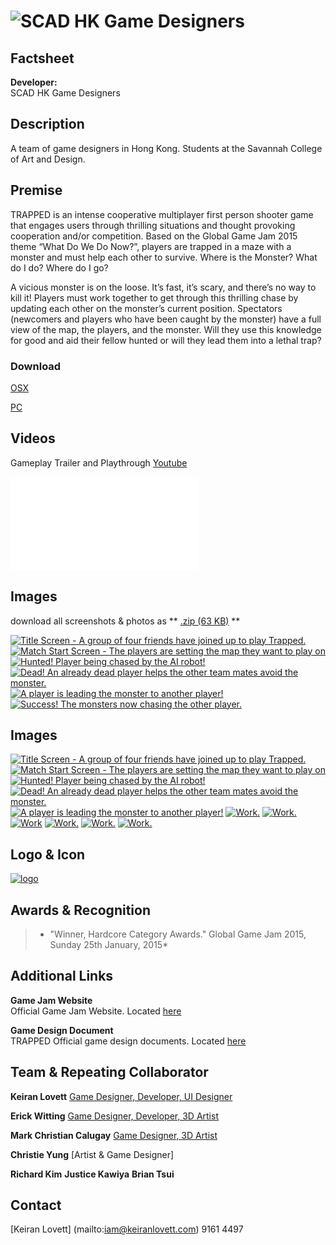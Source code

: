 # ![SCAD HK Game Designers](assets/images/header.png)

## Factsheet

**Developer:**  
SCAD HK Game Designers

## Description

A team of game designers in Hong Kong. Students at the Savannah College of Art and Design.

## Premise

TRAPPED is an intense cooperative multiplayer first person shooter game that engages users through thrilling situations and thought provoking cooperation and/or competition. Based on the Global Game Jam 2015 theme “What Do We Do Now?”, players are trapped in a maze with a monster and must help each other to survive. Where is the Monster? What do I do? Where do I go?

A vicious monster is on the loose. It’s fast, it’s scary, and there’s no way to kill it! Players must work together to get through this thrilling chase by updating each other on the monster’s current position. Spectators (newcomers and players who have been caught by the monster) have a full view of the map, the players, and the monster. Will they use this knowledge for good and aid their fellow hunted or will they lead them into a lethal trap?

### Download

[OSX](https://github.com/keiranlovett/GGJ-2015/releases/download/1/Trapped.Demo.OSX.zip)

[PC](https://github.com/keiranlovett/GGJ-2015/releases/download/1/Trapped.Demo.PC.zip)

## Videos

Gameplay Trailer and Playthrough [Youtube](https://www.youtube.com/watch?v=tN-8sHX5130&feature=youtu.be "Trapped Trailer 1")


<iframe src="//www.youtube.com/embed/tN-8sHX5130" frameborder="0" allowfullscreen></iframe>

## Images

download all screenshots & photos as ** [.zip (63 KB)](assets/images/images_gameplay.zip "Images zip") **

[![Title Screen - A group of four friends have joined up to play Trapped.](assets/images/game_image_01.png)](assets/images/game_image_01.png)
[![Match Start Screen - The players are setting the map they want to play on](assets/images/game_image_02.png)](assets/images/game_image_02.png)
[![Hunted! Player being chased by the AI robot!](assets/images/game_image_03.png)](assets/images/game_image_03.png)
[![Dead! An already dead player helps the other team mates avoid the monster.](assets/images/game_image_04.png)](assets/images/image_04.png)
[![A player is leading the monster to another player!](assets/images/game_image_05.png)](assets/images/game_image_06.png)
[![Success! The monsters now chasing the other player.](assets/images/game_image_06.png)](assets/images/game_image_06.png)


## Images

[![Title Screen - A group of four friends have joined up to play Trapped.](assets/images/production_image_01.jpg)](assets/images/production_image_01.jpg)
[![Match Start Screen - The players are setting the map they want to play on](assets/images/production_image_02.jpg)](assets/images/production_image_02.jpg)
[![Hunted! Player being chased by the AI robot!](assets/images/production_image_03.jpg)](assets/images/production_image_03.jpg)
[![Dead! An already dead player helps the other team mates avoid the monster.](assets/images/production_image_04.jpg)](assets/images/production_image_04.jpg)
[![A player is leading the monster to another player!](assets/images/production_image_05.jpg)](assets/images/production_image_05.jpg)
[![Work.](assets/images/production_image_07.png)](assets/images/production_image_07.png)
[![Work.](assets/images/production_image_08.png)](assets/images/production_image_08.png)
[![Work](assets/images/production_image_09.png)](assets/images/production_image_09.png)
[![Work.](assets/images/production_image_10.png)](assets/images/production_image_10.png)
[![Work.](assets/images/production_image_11.png)](assets/images/production_image_11.png)
[![Work.](assets/images/production_image_12.jpg)](assets/images/production_image_12.jpg)

## Logo & Icon

[![logo](assets/images/logo.png)](assets/images/logo.png "Logo")

## Awards & Recognition

> * "Winner, Hardcore Category Awards." Global Game Jam 2015, Sunday 25th January, 2015*

## Additional Links

**Game Jam Website**  
Official Game Jam Website. Located [here](http://globalgamejam.org/2015/games/trapped-0)

**Game Design Document**  
TRAPPED Official game design documents. Located [here](https://docs.google.com/document/d/1-ZcV4q8aVMHoK2bgoPf1ir2cb5mUK7Pd2Wk8Sy2BroY/pub)

## Team & Repeating Collaborator

**Keiran Lovett**
[Game Designer, Developer, UI Designer](http://keiran.me/?ggj2015)

**Erick Witting** 
[Game Designer, Developer, 3D Artist](http://blog.erickwitting.me/)

**Mark Christian Calugay**
[Game Designer, 3D Artist](http://about.me/mcalugay)

**Christie Yung**
[Artist & Game Designer]

**Richard Kim**
**Justice Kawiya**
**Brian Tsui**

## Contact

[Keiran Lovett] (mailto:iam@keiranlovett.com)
9161 4497

<!--- =====================================================================  -->
<!--- Referenced links -->

[homepage]: http://keiranlovett.com "Keiran Lovett"

[contact]: mailto:iam@keiranlovett.com

<!--- Social -->


<!--- Projects  -->

